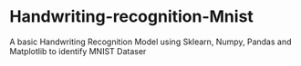# Handwriting-recognition-Mnist
A basic Handwriting Recognition Model using Sklearn, Numpy, Pandas and Matplotlib to identify MNIST Dataser
